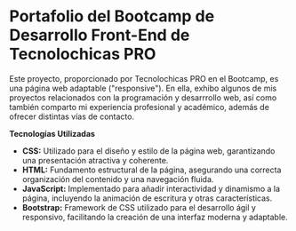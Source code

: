 # Portafolio del Bootcamp de Desarrollo Front-End de Tecnolochicas PRO

Este proyecto, proporcionado por Tecnolochicas PRO en el Bootcamp, es una página web adaptable ("responsive"). En ella, exhibo algunos de mis proyectos relacionados con la programación y desarrrollo web, así como también comparto mi experiencia profesional y académico, además de ofrecer distintas vías de contacto.

**Tecnologías Utilizadas**
- **CSS:** Utilizado para el diseño y estilo de la página web, garantizando una presentación atractiva y coherente.
- **HTML:** Fundamento estructural de la página, asegurando una correcta organización del contenido y una navegación fluida.
- **JavaScript:** Implementado para añadir interactividad y dinamismo a la página, incluyendo la animación de escritura y otras características.
- **Bootstrap:** Framework de CSS utilizado para el desarrollo ágil y responsivo, facilitando la creación de una interfaz moderna y adaptable.
